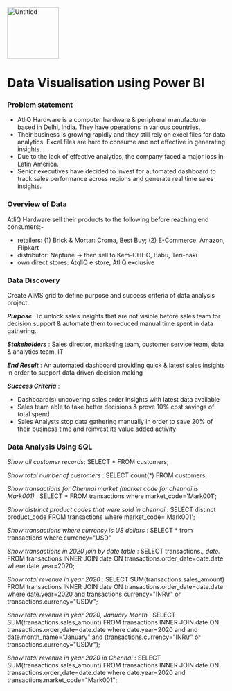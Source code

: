 <img width="119" alt="Untitled" src="https://user-images.githubusercontent.com/105427308/188606715-5a74c902-93d6-43bc-9e1e-8ca8ee6f079c.png">

# Data Visualisation using Power BI


### Problem statement <br>
* AtliQ Hardware is a  computer hardware & peripheral manufacturer based in Delhi, India. They have operations in various countries. 
* Their business is growing rapidly and they still rely on excel files for data analytics. Excel files are hard to consume and not effective in generating insights. 
* Due to the lack of effective analytics, the company faced a major loss in Latin America.
* Senior executives have decided to invest for automated dashboard to track sales performance across regions and generate real time sales insights.

### Overview of Data
AtliQ Hardware sell their products to the following before reaching end consumers:- 
* retailers: (1) Brick & Mortar: Croma, Best Buy; (2) E-Commerce: Amazon, Flipkart
* distributor: Neptune -> then sell to Kem-CHHO, Babu, Teri-naki 
* own direct stores: AtqliQ e store, AtliQ exclusive 

### Data Discovery <br>
Create AIMS grid to define purpose and success criteria of data analysis project. 

***Purpose***: To unlock sales insights that are not visible before sales team for decision support & automate them to reduced manual time spent in data gathering. 

***Stakeholders*** : Sales director, marketing team, customer service team, data & analytics team, IT

***End Result*** : An automated dashboard providing quick & latest sales insights in order to support data driven decision making

***Success Criteria*** : 
* Dashboard(s) uncovering sales order insights with latest data available 
* Sales team able to take better decisions & prove 10% cpst savings of total spend
* Sales Analysts stop data gathering manually in order to save 20% of their business time and reinvest its value added activity 

### Data Analysis Using SQL
*Show all customer records*: SELECT * FROM customers;

*Show total number of customers* : SELECT count(*) FROM customers;

*Show transactions for Chennai market (market code for chennai is Mark001)* : SELECT * FROM transactions where market_code='Mark001';

*Show distrinct product codes that were sold in chennai* : SELECT distinct product_code FROM transactions where market_code='Mark001';

*Show transactions where currency is US dollars* : SELECT * from transactions where currency="USD"

*Show transactions in 2020 join by date table* : SELECT transactions.*, date.* FROM transactions INNER JOIN date ON transactions.order_date=date.date where date.year=2020;

*Show total revenue in year 2020* : SELECT SUM(transactions.sales_amount) FROM transactions INNER JOIN date ON transactions.order_date=date.date where date.year=2020 and transactions.currency="INR\r" or transactions.currency="USD\r";

*Show total revenue in year 2020, January Month* : SELECT SUM(transactions.sales_amount) FROM transactions INNER JOIN date ON transactions.order_date=date.date where date.year=2020 and and date.month_name="January" and (transactions.currency="INR\r" or transactions.currency="USD\r");

*Show total revenue in year 2020 in Chennai* : SELECT SUM(transactions.sales_amount) FROM transactions INNER JOIN date ON transactions.order_date=date.date where date.year=2020 and transactions.market_code="Mark001";
